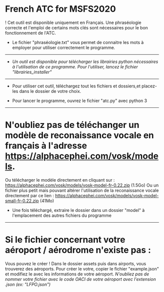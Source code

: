 # French ATC for MSFS2020

! Cet outil est disponible uniquement en Français. Une phraséologie correcte et l'emploi de certains mots clés sont nécessaires pour le bon fonctionnement de l'ATC.

* Le fichier "phraséologie.txt" vous permet de connaitre les mots à employer pour utiliser correctement le programme.

-----

* *Un outil est disponible pour télécharger les librairies python nécessaires à l'utilisation de ce programme. Pour l'utiliser, lancez le fichier "librairies_installer"*

-----

* Pour utiliser cet outil, téléchargez tout les fichiers et dossiers,et placez-les dans le dossier de votre choix.

* Pour lancer le programme, ouvrez le fichier "atc.py" avec python 3

-----

# N'oubliez pas de téléchanger un modèle de reconaissance vocale en français à l'adresse https://alphacephei.com/vosk/models.
Ou télécharger le modèle directement en cliquant sur : https://alphacephei.com/vosk/models/vosk-model-fr-0.22.zip (1.5Go)
Ou un fichier plus petit mais pouvant altérer l'utilisation de la reconaissance vocale directement par ce lien : https://alphacephei.com/vosk/models/vosk-model-small-fr-0.22.zip (41Mo)

* Une fois téléchargé, extraire le dossier dans un dossier "model" à l'emplacement des autres fichiers du programme

-----

# Si le fichier concernant votre aéroport / aérodrome n'existe pas :

Vous pouvez le créer !
Dans le dossier assets puis dans airports, vous trouverez des aéroports.
Pour créer le votre, copier le fichier "example.json" et modifiez le avec les informations de votre aéroport.
*N'oubliez pas de nommer votre fichier avec le code OACI de votre aéroport avec l'extension .json (ex: "LFPO.json")*

